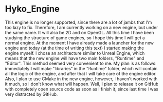# Hyko_Engine
This engine is no longer supported, since there are a lot of jambs that I'm too lazy to fix. Therefore, I am currently working on a new engine, but under the same name. It will also be 2D and on OpenGL. All this time I have been studying the structure of game engines, so I hope this time I will get a normal engine. At the moment I have already made a launcher for the new engine and today (at the time of writing this text) I started making the engine myself. I chose an architecture similar to Unreal Engine, which means that the new engine will have two main folders, "Runtime" and "Editor". This method seemed very convenient to me. My plan is as follows: immediately I will make "libraries" in the "Runtime" folder, which will contain all the logic of the engine, and after that I will take care of the engine editor. Also, I plan to use CMake in the new engine, however, I haven't worked with it much, so I don't know what will happen. Well, I plan to release it on GitHub with completely open source code as soon as I finish it, since last time I was very distracted by GitHub.
